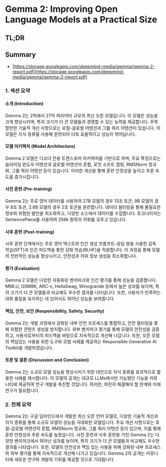 # Gemma 2: Improving Open Language Models at a Practical Size
## TL;DR
## Summary
- [https://storage.googleapis.com/deepmind-media/gemma/gemma-2-report.pdf](https://storage.googleapis.com/deepmind-media/gemma/gemma-2-report.pdf)

### 1. 섹션 요약

#### 소개 (Introduction)
Gemma 2는 2억에서 27억 파라미터 규모의 최신 오픈 모델입니다. 이 모델은 성능을 크게 향상시키며, 특히 크기가 더 큰 모델들과 경쟁할 수 있는 능력을 제공합니다. 주목할만한 기술적 개선 사항으로는 로컬-글로벌 어텐션과 그룹 쿼리 어텐션이 있습니다. 이 모델은 지식 증류를 사용해 훈련되어 더욱 효율적이고 성능이 뛰어납니다.

#### 모델 아키텍처 (Model Architecture)
Gemma 2 모델은 디코더 전용 트랜스포머 아키텍처를 기반으로 하며, 주요 특징으로는 슬라이딩 윈도우 어텐션과 글로벌 어텐션의 혼합, 로짓 소프트 캡핑, RMSNorm 정규화, 그룹 쿼리 어텐션 등이 있습니다. 이러한 개선을 통해 훈련 안정성을 높이고 추론 속도를 증가시킵니다.

#### 사전 훈련 (Pre-training)
Gemma 2는 주로 영어 데이터를 사용하여 27B 모델의 경우 13조 토큰, 9B 모델의 경우 8조 토큰, 2.6B 모델의 경우 2조 토큰을 훈련합니다. 데이터 필터링을 통해 불필요한 정보와 위험한 발언을 최소화하고, 다양한 소스에서 데이터를 수집합니다. 토크나이저는 SentencePiece를 사용하여 256k 항목의 어휘를 갖추고 있습니다.

#### 사후 훈련 (Post-training)
사후 훈련 단계에서는 주로 영어 텍스트와 인간 생성 프롬프트-응답 쌍을 사용한 감독 학습(SFT)과 인간 피드백을 통한 강화 학습(RLHF)을 적용합니다. 이 과정을 통해 모델의 전반적인 성능을 향상시키고, 안전성과 허위 정보 생성을 최소화합니다.

#### 평가 (Evaluation)
Gemma 2 모델은 다양한 자동화된 벤치마크와 인간 평가를 통해 성능을 검증합니다. MMLU, GSM8K, ARC-c, HellaSwag, Winogrande 등에서 높은 성과를 보이며, 특히 크기가 더 큰 모델들과 비교해도 우수한 결과를 나타냅니다. 또한, 사용자가 만족하는 대화 품질을 유지하는 데 있어서도 뛰어난 성능을 보여줍니다.

#### 책임, 안전, 보안 (Responsibility, Safety, Security)
Gemma 2는 개발 과정에서 강화된 내부 안전 프로세스를 통합하고, 안전 필터링을 통해 위험한 콘텐츠 생성을 방지합니다. 외부 벤치마크 평가를 통해 모델의 안전성을 검증하고, 사용자로부터의 피드백을 바탕으로 지속적으로 개선해 나갑니다. 또한, 오픈 모델의 책임있는 사용을 위한 도구와 모범 사례를 제공하는 Responsible Generative AI Toolkit을 개발하였습니다.

#### 토론 및 결론 (Discussion and Conclusion)
Gemma 2는 소규모 모델 성능을 향상시키기 위한 대안으로 지식 증류를 효과적으로 활용한 사례를 제시합니다. 이 모델의 공개는 대규모 LLMs에서만 가능했던 기능을 커뮤니티에 제공하여 연구 개발을 촉진할 것입니다. 하지만, 여전히 해결해야 할 한계와 미래 연구가 필요합니다.

### 2. 전체 요약
Gemma 2는 구글 딥마인드에서 개발한 최신 오픈 언어 모델로, 다양한 기술적 개선과 지식 증류를 통해 소규모 모델의 성능을 극대화한 모델입니다. 주요 개선 사항으로는 로컬-글로벌 어텐션의 혼합, RMSNorm 정규화, 그룹 쿼리 어텐션 등이 있으며, 이를 통해 훈련 안정성과 추론 속도를 높였습니다. 사전 훈련과 사후 훈련을 거친 Gemma 2는 다양한 벤치마크에서 뛰어난 성과를 보이며, 특히 크기가 더 큰 모델들과 비교해도 우수한 결과를 나타냅니다. 또한, 모델의 안전성과 책임 있는 사용을 위해 강화된 내부 프로세스와 외부 평가를 통해 지속적으로 개선해 나가고 있습니다. Gemma 2의 공개는 커뮤니티에 새로운 연구와 개발의 기회를 제공할 것으로 기대됩니다.